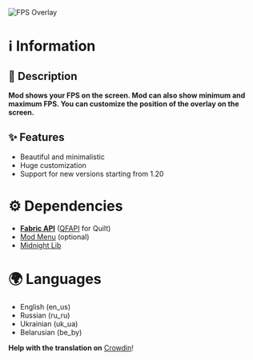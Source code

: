 ![FPS Overlay](https://cdn.modrinth.com/data/cached_images/6d0a13a14febf1fd71bce51c5ddb2a6c1f331905.png)
# ℹ️ Information
## 📃 Description
**Mod shows your FPS on the screen. Mod can also show minimum and maximum FPS. You can customize the position of the overlay on the screen.**
## ✨ Features
- Beautiful and minimalistic
- Huge customization
- Support for new versions starting from 1.20
# ⚙️ Dependencies
- **[Fabric API](https://modrinth.com/mod/fabric-api)** ([QFAPI](https://modrinth.com/mod/qsl) for Quilt)
- [Mod Menu](https://modrinth.com/mod/modmenu) (optional)
- [Midnight Lib](https://modrinth.com/mod/midnightlib)
# 🌍 Languages
- English (en_us)
- Russian (ru_ru)
- Ukrainian (uk_ua)
- Belarusian (be_by)<br>

**Help with the translation on** [Crowdin](https://crowdin.com/project/fpsoverlay)!
